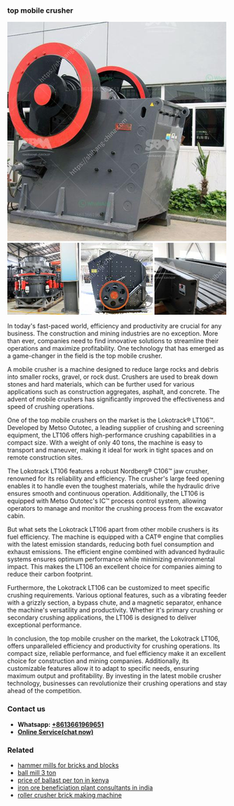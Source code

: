 <h3>top mobile crusher</h3><img src='1708408728.jpg' alt=''><p>In today's fast-paced world, efficiency and productivity are crucial for any business. The construction and mining industries are no exception. More than ever, companies need to find innovative solutions to streamline their operations and maximize profitability. One technology that has emerged as a game-changer in the field is the top mobile crusher.</p><p>A mobile crusher is a machine designed to reduce large rocks and debris into smaller rocks, gravel, or rock dust. Crushers are used to break down stones and hard materials, which can be further used for various applications such as construction aggregates, asphalt, and concrete. The advent of mobile crushers has significantly improved the effectiveness and speed of crushing operations.</p><p>One of the top mobile crushers on the market is the Lokotrack® LT106™. Developed by Metso Outotec, a leading supplier of crushing and screening equipment, the LT106 offers high-performance crushing capabilities in a compact size. With a weight of only 40 tons, the machine is easy to transport and maneuver, making it ideal for work in tight spaces and on remote construction sites.</p><p>The Lokotrack LT106 features a robust Nordberg® C106™ jaw crusher, renowned for its reliability and efficiency. The crusher's large feed opening enables it to handle even the toughest materials, while the hydraulic drive ensures smooth and continuous operation. Additionally, the LT106 is equipped with Metso Outotec's IC™ process control system, allowing operators to manage and monitor the crushing process from the excavator cabin.</p><p>But what sets the Lokotrack LT106 apart from other mobile crushers is its fuel efficiency. The machine is equipped with a CAT® engine that complies with the latest emission standards, reducing both fuel consumption and exhaust emissions. The efficient engine combined with advanced hydraulic systems ensures optimum performance while minimizing environmental impact. This makes the LT106 an excellent choice for companies aiming to reduce their carbon footprint.</p><p>Furthermore, the Lokotrack LT106 can be customized to meet specific crushing requirements. Various optional features, such as a vibrating feeder with a grizzly section, a bypass chute, and a magnetic separator, enhance the machine's versatility and productivity. Whether it's primary crushing or secondary crushing applications, the LT106 is designed to deliver exceptional performance.</p><p>In conclusion, the top mobile crusher on the market, the Lokotrack LT106, offers unparalleled efficiency and productivity for crushing operations. Its compact size, reliable performance, and fuel efficiency make it an excellent choice for construction and mining companies. Additionally, its customizable features allow it to adapt to specific needs, ensuring maximum output and profitability. By investing in the latest mobile crusher technology, businesses can revolutionize their crushing operations and stay ahead of the competition.</p><h3>Contact us</h3><ul><li><strong>Whatsapp:&nbsp;<a href="https://wa.me/8613661969651">+8613661969651</a></strong></li><li><a href="https://swt.shibang-china.com/?git&amp;zhl&amp;top mobile crusher"><strong>Online Service(chat now)</strong></a></li></ul><h3>Related</h3><ul><li><a href='hammer mills for bricks and blocks.md'>hammer mills for bricks and blocks</a></li><li><a href='ball mill 3 ton.md'>ball mill 3 ton</a></li><li><a href='price of ballast per ton in kenya.md'>price of ballast per ton in kenya</a></li><li><a href='iron ore beneficiation plant consultants in india.md'>iron ore beneficiation plant consultants in india</a></li><li><a href='roller crusher brick making machine.md'>roller crusher brick making machine</a></li></ul>